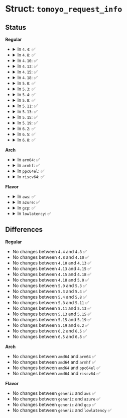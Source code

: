 # Struct: <code>tomoyo_request_info</code>

## Status
<b>Regular</b>
<ul>
<li>
<details>
<summary>In <code>4.4</code>: ✅</summary>

```c
struct tomoyo_request_info {
    struct tomoyo_obj_info *obj;
    struct tomoyo_execve *ee;
    struct tomoyo_domain_info *domain;
    union (anon) param;
    struct tomoyo_acl_info *matched_acl;
    u8 param_type;
    bool granted;
    u8 retry;
    u8 profile;
    u8 mode;
    u8 type;
};
```
</details>
</li>
<li>
<details>
<summary>In <code>4.8</code>: ✅</summary>

```c
struct tomoyo_request_info {
    struct tomoyo_obj_info *obj;
    struct tomoyo_execve *ee;
    struct tomoyo_domain_info *domain;
    union (anon) param;
    struct tomoyo_acl_info *matched_acl;
    u8 param_type;
    bool granted;
    u8 retry;
    u8 profile;
    u8 mode;
    u8 type;
};
```
</details>
</li>
<li>
<details>
<summary>In <code>4.10</code>: ✅</summary>

```c
struct tomoyo_request_info {
    struct tomoyo_obj_info *obj;
    struct tomoyo_execve *ee;
    struct tomoyo_domain_info *domain;
    union (anon) param;
    struct tomoyo_acl_info *matched_acl;
    u8 param_type;
    bool granted;
    u8 retry;
    u8 profile;
    u8 mode;
    u8 type;
};
```
</details>
</li>
<li>
<details>
<summary>In <code>4.13</code>: ✅</summary>

```c
struct tomoyo_request_info {
    struct tomoyo_obj_info *obj;
    struct tomoyo_execve *ee;
    struct tomoyo_domain_info *domain;
    union (anon) param;
    struct tomoyo_acl_info *matched_acl;
    u8 param_type;
    bool granted;
    u8 retry;
    u8 profile;
    u8 mode;
    u8 type;
};
```
</details>
</li>
<li>
<details>
<summary>In <code>4.15</code>: ✅</summary>

```c
struct tomoyo_request_info {
    struct tomoyo_obj_info *obj;
    struct tomoyo_execve *ee;
    struct tomoyo_domain_info *domain;
    union (anon) param;
    struct tomoyo_acl_info *matched_acl;
    u8 param_type;
    bool granted;
    u8 retry;
    u8 profile;
    u8 mode;
    u8 type;
};
```
</details>
</li>
<li>
<details>
<summary>In <code>4.18</code>: ✅</summary>

```c
struct tomoyo_request_info {
    struct tomoyo_obj_info *obj;
    struct tomoyo_execve *ee;
    struct tomoyo_domain_info *domain;
    union (anon) param;
    struct tomoyo_acl_info *matched_acl;
    u8 param_type;
    bool granted;
    u8 retry;
    u8 profile;
    u8 mode;
    u8 type;
};
```
</details>
</li>
<li>
<details>
<summary>In <code>5.0</code>: ✅</summary>

```c
struct tomoyo_request_info {
    struct tomoyo_obj_info *obj;
    struct tomoyo_execve *ee;
    struct tomoyo_domain_info *domain;
    union (anon) param;
    struct tomoyo_acl_info *matched_acl;
    u8 param_type;
    bool granted;
    u8 retry;
    u8 profile;
    u8 mode;
    u8 type;
};
```
</details>
</li>
<li>
<details>
<summary>In <code>5.3</code>: ✅</summary>

```c
struct tomoyo_request_info {
    struct tomoyo_obj_info *obj;
    struct tomoyo_execve *ee;
    struct tomoyo_domain_info *domain;
    union (anon) param;
    struct tomoyo_acl_info *matched_acl;
    u8 param_type;
    bool granted;
    u8 retry;
    u8 profile;
    u8 mode;
    u8 type;
};
```
</details>
</li>
<li>
<details>
<summary>In <code>5.4</code>: ✅</summary>

```c
struct tomoyo_request_info {
    struct tomoyo_obj_info *obj;
    struct tomoyo_execve *ee;
    struct tomoyo_domain_info *domain;
    union (anon) param;
    struct tomoyo_acl_info *matched_acl;
    u8 param_type;
    bool granted;
    u8 retry;
    u8 profile;
    u8 mode;
    u8 type;
};
```
</details>
</li>
<li>
<details>
<summary>In <code>5.8</code>: ✅</summary>

```c
struct tomoyo_request_info {
    struct tomoyo_obj_info *obj;
    struct tomoyo_execve *ee;
    struct tomoyo_domain_info *domain;
    union (anon) param;
    struct tomoyo_acl_info *matched_acl;
    u8 param_type;
    bool granted;
    u8 retry;
    u8 profile;
    u8 mode;
    u8 type;
};
```
</details>
</li>
<li>
<details>
<summary>In <code>5.11</code>: ✅</summary>

```c
struct tomoyo_request_info {
    struct tomoyo_obj_info *obj;
    struct tomoyo_execve *ee;
    struct tomoyo_domain_info *domain;
    union (anon) param;
    struct tomoyo_acl_info *matched_acl;
    u8 param_type;
    bool granted;
    u8 retry;
    u8 profile;
    u8 mode;
    u8 type;
};
```
</details>
</li>
<li>
<details>
<summary>In <code>5.13</code>: ✅</summary>

```c
struct tomoyo_request_info {
    struct tomoyo_obj_info *obj;
    struct tomoyo_execve *ee;
    struct tomoyo_domain_info *domain;
    union (anon) param;
    struct tomoyo_acl_info *matched_acl;
    u8 param_type;
    bool granted;
    u8 retry;
    u8 profile;
    u8 mode;
    u8 type;
};
```
</details>
</li>
<li>
<details>
<summary>In <code>5.15</code>: ✅</summary>

```c
struct tomoyo_request_info {
    struct tomoyo_obj_info *obj;
    struct tomoyo_execve *ee;
    struct tomoyo_domain_info *domain;
    union (anon) param;
    struct tomoyo_acl_info *matched_acl;
    u8 param_type;
    bool granted;
    u8 retry;
    u8 profile;
    u8 mode;
    u8 type;
};
```
</details>
</li>
<li>
<details>
<summary>In <code>5.19</code>: ✅</summary>

```c
struct tomoyo_request_info {
    struct tomoyo_obj_info *obj;
    struct tomoyo_execve *ee;
    struct tomoyo_domain_info *domain;
    union (anon) param;
    struct tomoyo_acl_info *matched_acl;
    u8 param_type;
    bool granted;
    u8 retry;
    u8 profile;
    u8 mode;
    u8 type;
};
```
</details>
</li>
<li>
<details>
<summary>In <code>6.2</code>: ✅</summary>

```c
struct tomoyo_request_info {
    struct tomoyo_obj_info *obj;
    struct tomoyo_execve *ee;
    struct tomoyo_domain_info *domain;
    union (anon) param;
    struct tomoyo_acl_info *matched_acl;
    u8 param_type;
    bool granted;
    u8 retry;
    u8 profile;
    u8 mode;
    u8 type;
};
```
</details>
</li>
<li>
<details>
<summary>In <code>6.5</code>: ✅</summary>

```c
struct tomoyo_request_info {
    struct tomoyo_obj_info *obj;
    struct tomoyo_execve *ee;
    struct tomoyo_domain_info *domain;
    union (anon) param;
    struct tomoyo_acl_info *matched_acl;
    u8 param_type;
    bool granted;
    u8 retry;
    u8 profile;
    u8 mode;
    u8 type;
};
```
</details>
</li>
<li>
<details>
<summary>In <code>6.8</code>: ✅</summary>

```c
struct tomoyo_request_info {
    struct tomoyo_obj_info *obj;
    struct tomoyo_execve *ee;
    struct tomoyo_domain_info *domain;
    union (anon) param;
    struct tomoyo_acl_info *matched_acl;
    u8 param_type;
    bool granted;
    u8 retry;
    u8 profile;
    u8 mode;
    u8 type;
};
```
</details>
</li>
</ul>
<b>Arch</b>
<ul>
<li>
<details>
<summary>In <code>arm64</code>: ✅</summary>

```c
struct tomoyo_request_info {
    struct tomoyo_obj_info *obj;
    struct tomoyo_execve *ee;
    struct tomoyo_domain_info *domain;
    union (anon) param;
    struct tomoyo_acl_info *matched_acl;
    u8 param_type;
    bool granted;
    u8 retry;
    u8 profile;
    u8 mode;
    u8 type;
};
```
</details>
</li>
<li>
<details>
<summary>In <code>armhf</code>: ✅</summary>

```c
struct tomoyo_request_info {
    struct tomoyo_obj_info *obj;
    struct tomoyo_execve *ee;
    struct tomoyo_domain_info *domain;
    union (anon) param;
    struct tomoyo_acl_info *matched_acl;
    u8 param_type;
    bool granted;
    u8 retry;
    u8 profile;
    u8 mode;
    u8 type;
};
```
</details>
</li>
<li>
<details>
<summary>In <code>ppc64el</code>: ✅</summary>

```c
struct tomoyo_request_info {
    struct tomoyo_obj_info *obj;
    struct tomoyo_execve *ee;
    struct tomoyo_domain_info *domain;
    union (anon) param;
    struct tomoyo_acl_info *matched_acl;
    u8 param_type;
    bool granted;
    u8 retry;
    u8 profile;
    u8 mode;
    u8 type;
};
```
</details>
</li>
<li>
<details>
<summary>In <code>riscv64</code>: ✅</summary>

```c
struct tomoyo_request_info {
    struct tomoyo_obj_info *obj;
    struct tomoyo_execve *ee;
    struct tomoyo_domain_info *domain;
    union (anon) param;
    struct tomoyo_acl_info *matched_acl;
    u8 param_type;
    bool granted;
    u8 retry;
    u8 profile;
    u8 mode;
    u8 type;
};
```
</details>
</li>
</ul>
<b>Flavor</b>
<ul>
<li>
<details>
<summary>In <code>aws</code>: ✅</summary>

```c
struct tomoyo_request_info {
    struct tomoyo_obj_info *obj;
    struct tomoyo_execve *ee;
    struct tomoyo_domain_info *domain;
    union (anon) param;
    struct tomoyo_acl_info *matched_acl;
    u8 param_type;
    bool granted;
    u8 retry;
    u8 profile;
    u8 mode;
    u8 type;
};
```
</details>
</li>
<li>
<details>
<summary>In <code>azure</code>: ✅</summary>

```c
struct tomoyo_request_info {
    struct tomoyo_obj_info *obj;
    struct tomoyo_execve *ee;
    struct tomoyo_domain_info *domain;
    union (anon) param;
    struct tomoyo_acl_info *matched_acl;
    u8 param_type;
    bool granted;
    u8 retry;
    u8 profile;
    u8 mode;
    u8 type;
};
```
</details>
</li>
<li>
<details>
<summary>In <code>gcp</code>: ✅</summary>

```c
struct tomoyo_request_info {
    struct tomoyo_obj_info *obj;
    struct tomoyo_execve *ee;
    struct tomoyo_domain_info *domain;
    union (anon) param;
    struct tomoyo_acl_info *matched_acl;
    u8 param_type;
    bool granted;
    u8 retry;
    u8 profile;
    u8 mode;
    u8 type;
};
```
</details>
</li>
<li>
<details>
<summary>In <code>lowlatency</code>: ✅</summary>

```c
struct tomoyo_request_info {
    struct tomoyo_obj_info *obj;
    struct tomoyo_execve *ee;
    struct tomoyo_domain_info *domain;
    union (anon) param;
    struct tomoyo_acl_info *matched_acl;
    u8 param_type;
    bool granted;
    u8 retry;
    u8 profile;
    u8 mode;
    u8 type;
};
```
</details>
</li>
</ul>

## Differences
<b>Regular</b>
<ul>
<li>
No changes between <code>4.4</code> and <code>4.8</code> ✅
</li>
<li>
No changes between <code>4.8</code> and <code>4.10</code> ✅
</li>
<li>
No changes between <code>4.10</code> and <code>4.13</code> ✅
</li>
<li>
No changes between <code>4.13</code> and <code>4.15</code> ✅
</li>
<li>
No changes between <code>4.15</code> and <code>4.18</code> ✅
</li>
<li>
No changes between <code>4.18</code> and <code>5.0</code> ✅
</li>
<li>
No changes between <code>5.0</code> and <code>5.3</code> ✅
</li>
<li>
No changes between <code>5.3</code> and <code>5.4</code> ✅
</li>
<li>
No changes between <code>5.4</code> and <code>5.8</code> ✅
</li>
<li>
No changes between <code>5.8</code> and <code>5.11</code> ✅
</li>
<li>
No changes between <code>5.11</code> and <code>5.13</code> ✅
</li>
<li>
No changes between <code>5.13</code> and <code>5.15</code> ✅
</li>
<li>
No changes between <code>5.15</code> and <code>5.19</code> ✅
</li>
<li>
No changes between <code>5.19</code> and <code>6.2</code> ✅
</li>
<li>
No changes between <code>6.2</code> and <code>6.5</code> ✅
</li>
<li>
No changes between <code>6.5</code> and <code>6.8</code> ✅
</li>
</ul>
<b>Arch</b>
<ul>
<li>
No changes between <code>amd64</code> and <code>arm64</code> ✅
</li>
<li>
No changes between <code>amd64</code> and <code>armhf</code> ✅
</li>
<li>
No changes between <code>amd64</code> and <code>ppc64el</code> ✅
</li>
<li>
No changes between <code>amd64</code> and <code>riscv64</code> ✅
</li>
</ul>
<b>Flavor</b>
<ul>
<li>
No changes between <code>generic</code> and <code>aws</code> ✅
</li>
<li>
No changes between <code>generic</code> and <code>azure</code> ✅
</li>
<li>
No changes between <code>generic</code> and <code>gcp</code> ✅
</li>
<li>
No changes between <code>generic</code> and <code>lowlatency</code> ✅
</li>
</ul>
